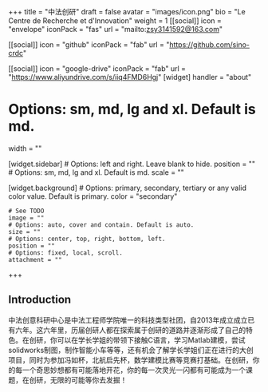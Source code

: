 +++
title = "中法创研"
draft = false
avatar = "images/icon.png"
bio = "Le Centre de Recherche et d'Innovation"
weight = 1
[[social]]
  icon = "envelope"
  iconPack = "fas"
  url = "mailto:zsy3141592@163.com"

[[social]]
  icon = "github"
  iconPack = "fab"
  url = "https://github.com/sino-crdc"

[[social]]
  icon = "google-drive"
  iconPack = "fab"
  url = "https://www.aliyundrive.com/s/iiq4FMD6Hgj"
[widget]
  handler = "about"

  # Options: sm, md, lg and xl. Default is md.
  width = ""

  [widget.sidebar]
    # Options: left and right. Leave blank to hide.
    position = ""
    # Options: sm, md, lg and xl. Default is md.
    scale = ""
    
  [widget.background]
    # Options: primary, secondary, tertiary or any valid color value. Default is primary.
    color = "secondary"
    
    # See TODO
    image = ""
    # Options: auto, cover and contain. Default is auto.
    size = ""
    # Options: center, top, right, bottom, left.
    position = ""
    # Options: fixed, local, scroll.
    attachment = ""
+++

## Introduction

中法创意科研中心是中法工程师学院唯一的科技类型社团，自2013年成立成立已有六年。这六年里，历届创研人都在探索属于创研的道路并逐渐形成了自己的特色。在创研，你可以在学长学姐的带领下接触C语言，学习Matlab建模，尝试solidworks制图，制作智能小车等等，还有机会了解学长学姐们正在进行的大创项目，同时为参加冯如杯，北航启先杯，数学建模比赛等竞赛打基础。在创研，你的每一个奇思妙想都有可能落地开花，你的每一次灵光一闪都有可能成为一个课题，在创研，无限的可能等你去发掘！
